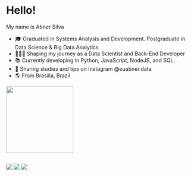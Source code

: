 # Hello! 	

My name is Abner Silva
- :mortar_board: Graduated in Systems Analysis and Development. Postgraduate in Data Science & Big Data Analytics
- 👨🏽‍💻 Shaping my journey as a Data Scientist and Back-End Developer
- :books: Currently developing in Python, JavaScript, NodeJS, and SQL.
- 🧠 Sharing studies and tips on Instagram @euabner.data
- :earth_americas: From Brasília, Brazil



<div>
  <a href="https://github.com/euabnerdev">
  <img height="180em" src="https://github-readme-stats.vercel.app/api?username=euabnerdev&show_icons=true&theme=radical&include_all_commits=true&count_private=true"/>
 

 
##    
    
 <div> 
  
  <a href="https://www.instagram.com/euabner.data/" target="_blank"><img src="https://img.shields.io/badge/-Instagram-%23E4405F?style=for-the-badge&logo=instagram&logoColor=white" target="_blank"></a>
 <a href="https://discord.com/" target="_blank"><img src="https://img.shields.io/badge/Discord-7289DA?style=for-the-badge&logo=discord&logoColor=white" target="_blank"></a> 
     <a href="https://www.linkedin.com/in/abner-silva-16a208249/" target="_blank"><img src="https://img.shields.io/badge/-LinkedIn-%230077B5?style=for-the-badge&logo=linkedin&logoColor=white" target="_blank"></a> 
 
 
 
</div>

